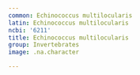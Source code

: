 ```yaml
---
common: Echinococcus multilocularis
latin: Echinococcus multilocularis
ncbi: '6211'
title: Echinococcus multilocularis
group: Invertebrates
image: .na.character

---
```

